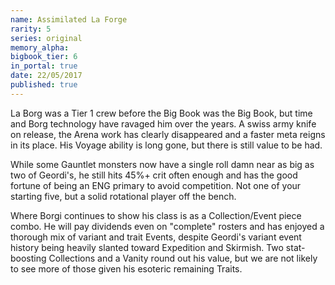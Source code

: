 ```yaml
---
name: Assimilated La Forge
rarity: 5
series: original
memory_alpha:
bigbook_tier: 6
in_portal: true
date: 22/05/2017
published: true
---
```


La Borg was a Tier 1 crew before the Big Book was the Big Book, but time and Borg technology have ravaged him over the years. A swiss army knife on release, the Arena work has clearly disappeared and a faster meta reigns in its place. His Voyage ability is long gone, but there is still value to be had. 

While some Gauntlet monsters now have a single roll damn near as big as two of Geordi's, he still hits 45%+ crit often enough and has the good fortune of being an ENG primary to avoid competition. Not one of your starting five, but a solid rotational player off the bench. 

Where Borgi continues to show his class is as a Collection/Event piece combo. He will pay dividends even on "complete" rosters and has enjoyed a thorough mix of variant and trait Events, despite Geordi's variant event history being heavily slanted toward Expedition and Skirmish. Two stat-boosting Collections and a Vanity round out his value, but we are not likely to see more of those given his esoteric remaining Traits.
